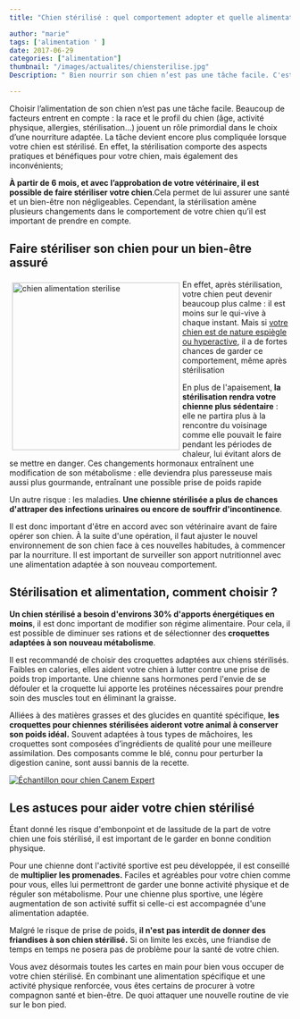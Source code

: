 ```yaml
---
title: "Chien stérilisé : quel comportement adopter et quelle alimentation lui offrir ?  "

author: "marie"
tags: ['alimentation ' ]
date: 2017-06-29
categories: ["alimentation"]
thumbnail: "/images/actualites/chiensterilise.jpg"
Description: " Bien nourrir son chien n’est pas une tâche facile. C'est encore plus compliqué lorsque votre chien est stérilisé. Quelle alimentation choisir ? "

---
```


Choisir l’alimentation de son chien n’est pas une tâche facile. Beaucoup de facteurs entrent en compte : la race et le profil du chien (âge, activité physique, allergies, stérilisation…) jouent un rôle primordial dans le choix d’une nourriture adaptée. La tâche devient encore plus compliquée lorsque votre chien est stérilisé. En effet, la stérilisation comporte des aspects pratiques et bénéfiques pour votre chien, mais également des inconvénients;

<strong>À partir de 6 mois, et avec l’approbation de votre vétérinaire, il est possible de faire stériliser votre chien</strong>.Cela permet de lui assurer une santé et un bien-être non négligeables. Cependant, la stérilisation amène plusieurs changements dans le comportement de votre chien qu’il est important de prendre en compte.

<h2>Faire stériliser son chien pour un bien-être assuré</h2>


<p><img style="float: left; margin: 5px;" src="https://www.canem-expert.com/media/wysiwyg/adam-grabek-27370.jpg" alt="chien alimentation sterilise" width="300"  />


<p>En effet, après stérilisation, votre chien peut devenir beaucoup plus calme : il est moins sur le qui-vive à chaque instant. Mais si <a href="http://www.chien-calme.com/actualites/calmer-chien-actif/" target="_self">votre chien est de nature espiègle ou hyperactive</a>, il a de fortes chances de garder ce comportement, même après stérilisation </p>



<p> En plus de l'apaisement,<strong> la stérilisation rendra votre chienne plus sédentaire</strong> : elle ne partira plus à la rencontre du voisinage comme elle pouvait le faire pendant les périodes de chaleur, lui évitant alors de se mettre en danger. Ces changements hormonaux entraînent une modification de son métabolisme : elle deviendra plus paresseuse mais aussi plus gourmande, entraînant une possible prise de poids rapide </p>

<p>Un autre risque : les maladies. <strong>Une chienne stérilisée a plus de chances d'attraper des infections urinaires ou encore de souffrir d'incontinence</strong>.</p>

<p> Il est donc important d'être en accord avec son vétérinaire avant de faire opérer son chien. À la suite d'une opération, il faut ajuster le nouvel environnement de son chien face à ces nouvelles habitudes, à commencer par la nourriture. Il est important de surveiller son apport nutritionnel avec une alimentation adaptée à son nouveau comportement.</p>

<h2>Stérilisation et alimentation, comment choisir ?</h2>

<p><strong>Un chien stérilisé a besoin d'environs 30% d'apports énergétiques en moins</strong>, il est donc important de modifier son régime alimentaire. Pour cela, il est possible de diminuer ses rations et de sélectionner des<strong> croquettes adaptées à son nouveau métabolisme</strong>.</p>
<p>Il est recommandé de choisir des croquettes adaptées aux chiens stérilisés. Faibles en calories, elles aident votre chien à lutter contre une prise de poids trop importante. Une chienne sans hormones perd l'envie de se défouler et la croquette lui apporte les protéines nécessaires pour prendre soin des muscles tout en éliminant la graisse.</p>

<p>Alliées à des matières grasses et des glucides en quantité spécifique, <strong>les croquettes pour chiennes stérilisées aideront votre animal à conserver son poids idéal.</strong> Souvent adaptées à tous types de mâchoires, les croquettes sont composées d’ingrédients de qualité pour une meilleure assimilation. Des composants comme le blé, connu pour perturber la digestion canine, sont aussi bannis de la recette.</p><p><a href="https://www.canem-expert.com/echantillon/?utm_source=SEO-chiencalme&amp;utm_medium=link&amp;utm_content=SEO-chiencalme" target="_blank" rel="noopener"><img title="Échantillon pour chien Canem Expert" src="https://www.canem-expert.com/media/wysiwyg/BANNER-echantillon_1.jpg" alt="Échantillon pour chien Canem Expert" /></a></p>

<h2>Les astuces pour aider votre chien stérilisé</h2>
<p>Étant donné les risque d'embonpoint et de lassitude de la part de votre chien une fois stérilisé, il est important de le garder en bonne condition physique.</p>

<p>Pour une chienne dont l'activité sportive est peu développée, il est conseillé de <strong>multiplier les promenades.</strong> Faciles et agréables pour votre chien comme pour vous, elles lui permettront de garder une bonne activité physique et de réguler son métabolisme. Pour une chienne plus sportive, une légère augmentation de son activité suffit si celle-ci est accompagnée d'une alimentation adaptée. </p>

<p>Malgré le risque de prise de poids, <strong>il n'est pas interdit de donner des friandises à son chien stérilisé.</strong> Si on limite les excès, une friandise de temps en temps ne posera pas de problème pour la santé de votre chien. </p><p>Vous avez désormais toutes les cartes en main pour bien vous occuper de votre chien stérilisé. En combinant une alimentation spécifique et une activité physique renforcée, vous êtes certains de procurer à votre compagnon santé et bien-être. De quoi attaquer une nouvelle routine de vie sur le bon pied.</p>





